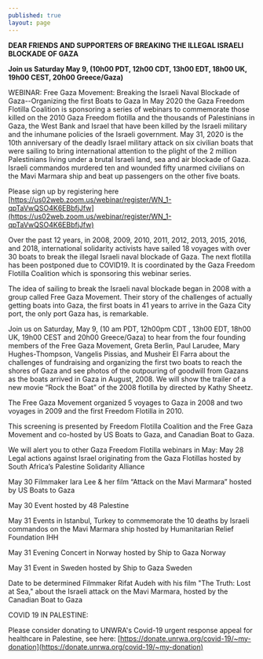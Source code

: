 ```yaml
---
published: true
layout: page
---
```

                                                                                                                      
**DEAR FRIENDS AND SUPPORTERS OF BREAKING THE ILLEGAL ISRAELI BLOCKADE OF GAZA**

**Join us Saturday May 9, (10h00 PDT, 12h00 CDT, 13h00 EDT, 18h00 UK, 19h00 CEST, 20h00 Greece/Gaza)** 

WEBINAR: Free Gaza Movement: Breaking the Israeli Naval Blockade of Gaza--Organizing the first Boats to Gaza
In May 2020 the Gaza Freedom Flotilla Coalition is sponsoring a series of webinars to commemorate those killed on the 2010 Gaza Freedom flotilla and the thousands of Palestinians in Gaza, the West Bank and Israel that have been killed by the Israeli military and the inhumane policies of the Israeli government. 
May 31, 2020 is the 10th anniversary of the deadly Israel military attack on six civilian boats that were sailing to bring international attention to the plight of the 2 million Palestinians living under a brutal Israeli land, sea and air blockade of Gaza.  Israeli commandos murdered ten and wounded fifty unarmed civilians on the Mavi Marmara ship and beat up passengers on the other five boats. 

Please sign up by registering here [https://us02web.zoom.us/webinar/register/WN_1-qpTaVwQSO4K6EBbfjJfw](https://us02web.zoom.us/webinar/register/WN_1-qpTaVwQSO4K6EBbfjJfw)

Over the past 12 years, in 2008, 2009, 2010, 2011, 2012, 2013, 2015, 2016, and 2018, international solidarity activists have sailed 18 voyages with over 30 boats to break the illegal Israeli naval blockade of Gaza.  The next flotilla has been postponed due to COVID19. It is coordinated by the Gaza Freedom Flotilla Coalition which is sponsoring this webinar series.
 
The idea of sailing to break the Israeli naval blockade began in 2008 with a group called Free Gaza Movement.  Their story of the challenges of actually getting boats into Gaza, the first boats in 41 years to arrive in the Gaza City port, the only port Gaza has, is remarkable.
 
Join us on Saturday, May 9, (10 am PDT, 12h00pm CDT , 13h00 EDT, 18h00 UK, 19h00 CEST and 20h00 Greece/Gaza) 
to hear from the four founding members of the Free Gaza Movement, Greta Berlin, Paul Larudee, Mary Hughes-Thompson, Vangelis Pissias, and Musheir El Farra about the challenges of fundraising and organizing the first two boats to reach the shores of Gaza and see photos of the outpouring of goodwill from Gazans as the boats arrived in Gaza in August, 2008.  We will show the trailer of a new movie “Rock the Boat” of the 2008 flotilla by directed by Kathy Sheetz.

The Free Gaza Movement organized 5 voyages to Gaza in 2008 and two voyages in 2009 and the first Freedom Flotilla in 2010.

This screening is presented by Freedom Flotilla Coalition and the Free Gaza Movement and co-hosted by US Boats to Gaza, and Canadian Boat to Gaza.

We will alert you to other Gaza Freedom Flotilla webinars in May:
May 28  Legal actions against Israel originating from the Gaza Flotillas hosted by South Africa’s Palestine Solidarity Alliance 

May 30 Filmmaker Iara Lee & her film “Attack on the Mavi Marmara” hosted by US Boats to Gaza

May 30  Event hosted by 48 Palestine   

May 31  Events in Istanbul, Turkey to commemorate the 10 deaths by Israeli commandos on the Mavi Marmara ship hosted by Humanitarian Relief Foundation IHH 

May 31 Evening Concert in Norway hosted by Ship to Gaza Norway

May 31 Event in Sweden hosted by Ship to Gaza Sweden

Date to be determined   Filmmaker Rifat Audeh with his film "The Truth: Lost at Sea," about the Israeli attack on the Mavi Marmara, hosted by the Canadian Boat to Gaza

COVID 19 IN PALESTINE:

Please consider donating to UNWRA's Covid-19 urgent response appeal for healthcare in Palestine, see here: [https://donate.unrwa.org/covid-19/~my-donation](https://donate.unrwa.org/covid-19/~my-donation)
